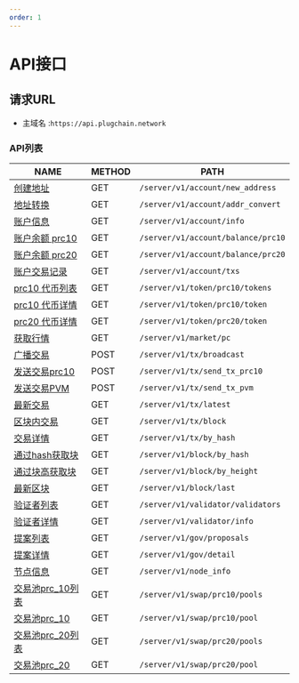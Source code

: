 ```yaml
---
order: 1
---
```


# API接口

## 请求URL

- 主域名 :`https://api.plugchain.network`

### API列表

| NAME                                     | METHOD | PATH                               |
|------------------------------------------|--------|------------------------------------|
| [创建地址](./account_new_address.md)         | GET    | `/server/v1/account/new_address`   |
| [地址转换](./account_addr_convert.md)        | GET    | `/server/v1/account/addr_convert`  |
| [账户信息](./account_info.md)                | GET    | `/server/v1/account/info`          |
| [账户余额 prc10](./account_balance_prc10.md) | GET    | `/server/v1/account/balance/prc10` |
| [账户余额 prc20](./account_balance_prc20.md) | GET    | `/server/v1/account/balance/prc20` |
| [账户交易记录](./account_txs.md)               | GET    | `/server/v1/account/txs`           |
| [prc10 代币列表](./token_prc10_list.md)      | GET    | `/server/v1/token/prc10/tokens`    |
| [prc10 代币详情](./token_prc20_info.md)      | GET    | `/server/v1/token/prc10/token`     |
| [prc20 代币详情](./token_prc20_info.md)      | GET    | `/server/v1/token/prc20/token`     |
| [获取行情](./market_pc.md)                   | GET    | `/server/v1/market/pc`             |
| [广播交易](./tx_broadcast.md)                | POST   | `/server/v1/tx/broadcast`          |
| [发送交易prc10](./tx_send_tx_prc10.md)       | POST   | `/server/v1/tx/send_tx_prc10`      |
| [发送交易PVM](./tx_send_tx_pvm.md)           | POST   | `/server/v1/tx/send_tx_pvm`        |
| [最新交易](./tx_latest.md)                   | GET    | `/server/v1/tx/latest`             |
| [区块内交易](./block_tx.md)                   | GET    | `/server/v1/tx/block`              |
| [交易详情](./tx_by_hash.md)                  | GET    | `/server/v1/tx/by_hash`            |
| [通过hash获取块](./block_by_hash.md)          | GET    | `/server/v1/block/by_hash`         |
| [通过块高获取块](./block_by_height.md)          | GET    | `/server/v1/block/by_height`       |
| [最新区块](./block_last.md)                  | GET    | `/server/v1/block/last`            |
| [验证者列表 ](./validator_list.md)            | GET    | `/server/v1/validator/validators`  |
| [验证者详情](./validator_info.md)             | GET    | `/server/v1/validator/info`        |
| [提案列表](./gov_list.md)                    | GET    | `/server/v1/gov/proposals`         |
| [提案详情](./gov_info.md)                    | GET    | `/server/v1/gov/detail`            |
| [节点信息](./node_info.md)                   | GET    | `/server/v1/node_info`             |
| [交易池prc_10列表](./swap_prc10_pools.md)     | GET    | `/server/v1/swap/prc10/pools`      |
| [交易池prc_10](./swap_prc10_pool.md)        | GET    | `/server/v1/swap/prc10/pool`       |
| [交易池prc_20列表](./swap_prc10_pools.md)     | GET    | `/server/v1/swap/prc20/pools`      |
| [交易池prc_20](./swap_prc10_pool.md)        | GET    | `/server/v1/swap/prc20/pool`       |
             
